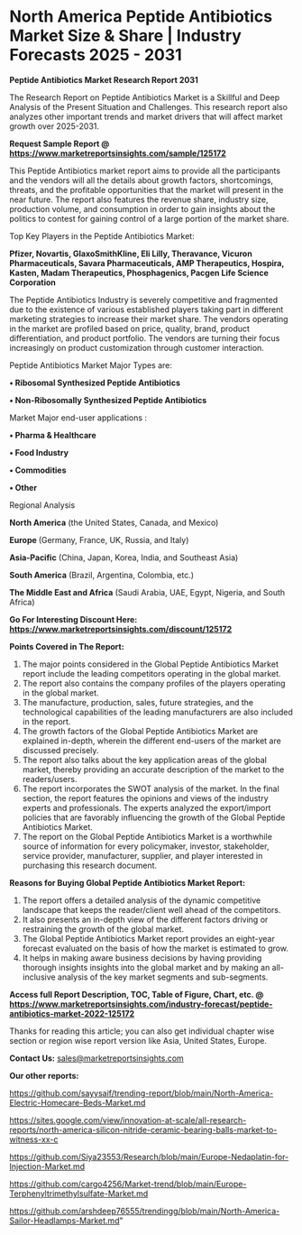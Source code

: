 # North America Peptide Antibiotics Market Size & Share | Industry Forecasts 2025 - 2031

<strong>Peptide Antibiotics Market Research Report 2031</strong>

The Research Report on Peptide Antibiotics Market is a Skillful and Deep Analysis of the Present Situation and Challenges. This research report also analyzes other important trends and market drivers that will affect market growth over 2025-2031.

<strong>Request Sample Report @ <a href=https://www.marketreportsinsights.com/sample/125172>https://www.marketreportsinsights.com/sample/125172</a></strong>

This Peptide Antibiotics market report aims to provide all the participants and the vendors will all the details about growth factors, shortcomings, threats, and the profitable opportunities that the market will present in the near future. The report also features the revenue share, industry size, production volume, and consumption in order to gain insights about the politics to contest for gaining control of a large portion of the market share.

Top Key Players in the Peptide Antibiotics Market:

<strong>Pfizer, Novartis, GlaxoSmithKline, Eli Lilly, Theravance, Vicuron Pharmaceuticals, Savara Pharmaceuticals, AMP Therapeutics, Hospira, Kasten, Madam Therapeutics, Phosphagenics, Pacgen Life Science Corporation</strong>

The Peptide Antibiotics Industry is severely competitive and fragmented due to the existence of various established players taking part in different marketing strategies to increase their market share. The vendors operating in the market are profiled based on price, quality, brand, product differentiation, and product portfolio. The vendors are turning their focus increasingly on product customization through customer interaction.

Peptide Antibiotics Market Major Types are:

<strong>• Ribosomal Synthesized Peptide Antibiotics

• Non-Ribosomally Synthesized Peptide Antibiotics</strong>

Market Major end-user applications :

<strong>• Pharma & Healthcare

• Food Industry

• Commodities

• Other</strong>

Regional Analysis

</u><strong><b>North America</b></strong> (the United States, Canada, and Mexico)

<strong><b>Europe </b></strong>(Germany, France, UK, Russia, and Italy)

<strong><b>Asia-Pacific</b></strong> (China, Japan, Korea, India, and Southeast Asia)

<strong><b>South America</b></strong> (Brazil, Argentina, Colombia, etc.)

<strong><b>The Middle East and Africa</b></strong> (Saudi Arabia, UAE, Egypt, Nigeria, and South Africa)

<strong>Go For Interesting Discount Here: <a href=https://www.marketreportsinsights.com/discount/125172>https://www.marketreportsinsights.com/discount/125172</a></strong>

<strong>Points Covered in The Report:</strong>
<ol>
  <li>The major points considered in the Global Peptide Antibiotics Market report include the leading competitors operating in the global market.</li>
  <li>The report also contains the company profiles of the players operating in the global market.</li>
  <li>The manufacture, production, sales, future strategies, and the technological capabilities of the leading manufacturers are also included in the report.</li>
  <li>The growth factors of the Global Peptide Antibiotics Market are explained in-depth, wherein the different end-users of the market are discussed precisely.</li>
  <li>The report also talks about the key application areas of the global market, thereby providing an accurate description of the market to the readers/users.</li>
  <li>The report incorporates the SWOT analysis of the market. In the final section, the report features the opinions and views of the industry experts and professionals. The experts analyzed the export/import policies that are favorably influencing the growth of the Global Peptide Antibiotics Market.</li>
  <li>The report on the Global Peptide Antibiotics Market is a worthwhile source of information for every policymaker, investor, stakeholder, service provider, manufacturer, supplier, and player interested in purchasing this research document.</li>
</ol>
<strong>Reasons for Buying Global Peptide Antibiotics Market Report:</strong>

<ol>
  <li>The report offers a detailed analysis of the dynamic competitive landscape that keeps the reader/client well ahead of the competitors.</li>
  <li>It also presents an in-depth view of the different factors driving or restraining the growth of the global market.</li>
  <li>The Global Peptide Antibiotics Market report provides an eight-year forecast evaluated on the basis of how the market is estimated to grow.</li>
  <li>It helps in making aware business decisions by having providing thorough insights insights into the global market and by making an all-inclusive analysis of the key market segments and sub-segments.</li>
</ol>
<strong>Access full Report Description, TOC, Table of Figure, Chart, etc. @ <a href=https://www.marketreportsinsights.com/industry-forecast/peptide-antibiotics-market-2022-125172>https://www.marketreportsinsights.com/industry-forecast/peptide-antibiotics-market-2022-125172</a></strong>


Thanks for reading this article; you can also get individual chapter wise section or region wise report version like Asia, United States, Europe.

<strong>Contact Us:</strong>
sales@marketreportsinsights.com

<strong>Our other reports:</strong>

<a href=https://github.com/sayysaif/trending-report/blob/main/North-America-Electric-Homecare-Beds-Market.md>https://github.com/sayysaif/trending-report/blob/main/North-America-Electric-Homecare-Beds-Market.md</a>

<a href=https://sites.google.com/view/innovation-at-scale/all-research-reports/north-america-silicon-nitride-ceramic-bearing-balls-market-to-witness-xx-c>https://sites.google.com/view/innovation-at-scale/all-research-reports/north-america-silicon-nitride-ceramic-bearing-balls-market-to-witness-xx-c</a>

<a href=https://github.com/Siya23553/Research/blob/main/Europe-Nedaplatin-for-Injection-Market.md>https://github.com/Siya23553/Research/blob/main/Europe-Nedaplatin-for-Injection-Market.md</a>

<a href=https://github.com/cargo4256/Market-trend/blob/main/Europe-Terphenyltrimethylsulfate-Market.md>https://github.com/cargo4256/Market-trend/blob/main/Europe-Terphenyltrimethylsulfate-Market.md</a>

<a href=https://github.com/arshdeep76555/trendingg/blob/main/North-America-Sailor-Headlamps-Market.md>https://github.com/arshdeep76555/trendingg/blob/main/North-America-Sailor-Headlamps-Market.md</a>"
